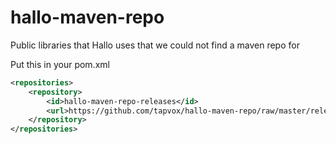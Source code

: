 hallo-maven-repo
================

Public libraries that Hallo uses that we could not find a maven repo for

Put this in your pom.xml

```xml
<repositories>
    <repository>
        <id>hallo-maven-repo-releases</id>
        <url>https://github.com/tapvox/hallo-maven-repo/raw/master/releases</url>
    </repository>
</repositories>
```
